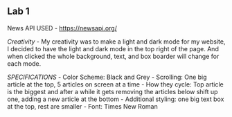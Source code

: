 ## Lab 1

News API USED - https://newsapi.org/

*Creativity* - 
My creativity was to make a light and dark mode for my website, I decided to have the light 
and dark mode in the top right of the page. And when clicked the whole background, text, and
box boarder will change for each mode.

_SPECIFICATIONS_
    - Color Scheme: Black and Grey
    - Scrolling: One big article at the top, 5 articles on screen at a time
    - How they cycle: Top article is the biggest and after a while it gets removing the articles below shift up one, adding a new article at the bottom
    - Additional styling: one big text box at the top, rest are smaller
    - Font: Times New Roman